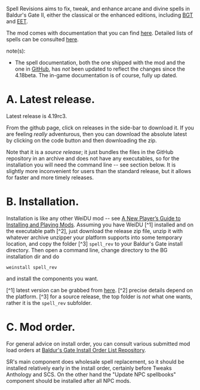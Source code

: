 Spell Revisions aims to fix, tweak, and enhance arcane and divine spells in Baldur's Gate II, either the classical or the enhanced editions, including [BGT](https://github.com/SpellholdStudios/BGT-WeiDU) and [EET](https://github.com/Gibberlings3/EET).

The mod comes with documentation that you can find [here](./readme-spell_rev.html). Detailed lists of spells can be consulted [here](https://gibberlings3.github.io/SpellRevisions/).

note(s):
- The spell documentation, both the one shipped with the mod and the one in [GitHub](https://gibberlings3.github.io/SpellRevisions/), has *not* been updated to reflect the changes since the 4.18beta. The in-game documentation is of course, fully up dated.

# A. Latest release.

Latest release is 4.19rc3.

From the github page, click on releases in the side-bar to download it. If you are feeling *really* adventurous, then you can download the absolute latest by clicking on the code button and then downloading the zip.

Note that it is a *source release*; it just bundles the files in the GitHub repository in an archive and does not have any executables, so for the installation you will need the command line -- see section below. It is slightly more inconvenient for users than the standard release, but it allows for faster and more timely releases.

# B. Installation.

Installation is like any other WeiDU mod -- see [A New Player’s Guide to Installing and Playing Mods](https://www.gibberlings3.net/forums/topic/33164-a-new-player%E2%80%99s-guide-to-installing-and-playing-mods/). Assuming you have WeiDU [^1] installed and on the executable path [^2], just download the release zip file, unzip it with whatever archive unzipper your platform supports into some temporary location, and copy the folder [^3] `spell_rev` to your Baldur's Gate install directory. Then open a command line, change directory to the BG installation dir and do

```
weinstall spell_rev
```

and install the components you want.

[^1] latest version can be grabbed from [here](https://github.com/WeiDUorg/weidu/releases).
[^2] precise details depend on the platform.
[^3] for a source release, the top folder is *not* what one wants, rather it is the `spell_rev` subfolder.

# C. Mod order.

For general advice on install order, you can consult various submitted mod load orders at [Baldur's Gate Install Order List Repository](https://github.com/morpheus562/Baldurs-Gate-Install-Order-List-Repository).

SR's main component does wholesale spell replacement, so it should be installed relatively early in the install order, certainly before Tweaks Anthology and SCS. On the other hand the "Update NPC spellbooks" component should be installed after all NPC mods.
